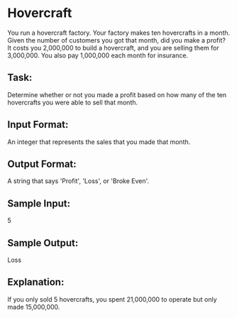 # Hovercraft

You run a hovercraft factory. Your factory makes ten hovercrafts in a month. Given the number of customers you got that month, did you make a profit? It costs you 2,000,000 to build a hovercraft, and you are selling them for 3,000,000. You also pay 1,000,000 each month for insurance.

## Task: 
Determine whether or not you made a profit based on how many of the ten hovercrafts you were able to sell that month.
 
## Input Format: 
An integer that represents the sales that you made that month.

## Output Format: 
A string that says 'Profit', 'Loss', or 'Broke Even'.

## Sample Input: 
5

## Sample Output: 
Loss

## Explanation: 
If you only sold 5 hovercrafts, you spent 21,000,000 to operate but only made 15,000,000.
